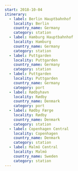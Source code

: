 ```yaml
---
start: 2018-10-04
itinerary:
  - label: Berlin Hauptbahnhof
    locality: Berlin
    country_name: Germany
    category: station
  - label: Hamburg Hauptbahnhof
    locality: Hamburg
    country_name: Germany
    category: station
  - label: Puttgarden
    locality: Puttgarden
    country_name: Germany
    category: station
  - label: Puttgarden
    locality: Puttgarden
    country_name: Germany
    category: port
  - label: Rødbyhavn
    locality: Rødby
    country_name: Denmark
    category: port
  - label: Rødby Færge
    locality: Rødby
    country_name: Denmark
    category: station
  - label: Copenhagen Central
    locality: Copenhagen
    country_name: Denmark
    category: station
  - label: Malmö Central
    locality: Malmö
    country_name: Sweden
    category: station
---
```

